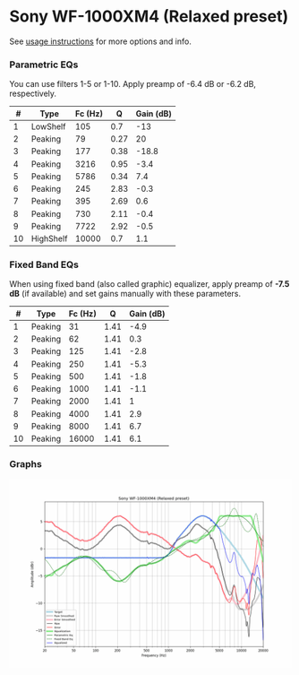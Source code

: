 # Sony WF-1000XM4 (Relaxed preset)
See [usage instructions](https://github.com/jaakkopasanen/AutoEq#usage) for more options and info.

### Parametric EQs
You can use filters 1-5 or 1-10. Apply preamp of -6.4 dB or -6.2 dB, respectively.

|   # | Type      |   Fc (Hz) |    Q |   Gain (dB) |
|-----|-----------|-----------|------|-------------|
|   1 | LowShelf  |       105 | 0.7  |       -13   |
|   2 | Peaking   |        79 | 0.27 |        20   |
|   3 | Peaking   |       177 | 0.38 |       -18.8 |
|   4 | Peaking   |      3216 | 0.95 |        -3.4 |
|   5 | Peaking   |      5786 | 0.34 |         7.4 |
|   6 | Peaking   |       245 | 2.83 |        -0.3 |
|   7 | Peaking   |       395 | 2.69 |         0.6 |
|   8 | Peaking   |       730 | 2.11 |        -0.4 |
|   9 | Peaking   |      7722 | 2.92 |        -0.5 |
|  10 | HighShelf |     10000 | 0.7  |         1.1 |

### Fixed Band EQs
When using fixed band (also called graphic) equalizer, apply preamp of **-7.5 dB** (if available) and set gains manually with these parameters.

|   # | Type    |   Fc (Hz) |    Q |   Gain (dB) |
|-----|---------|-----------|------|-------------|
|   1 | Peaking |        31 | 1.41 |        -4.9 |
|   2 | Peaking |        62 | 1.41 |         0.3 |
|   3 | Peaking |       125 | 1.41 |        -2.8 |
|   4 | Peaking |       250 | 1.41 |        -5.3 |
|   5 | Peaking |       500 | 1.41 |        -1.8 |
|   6 | Peaking |      1000 | 1.41 |        -1.1 |
|   7 | Peaking |      2000 | 1.41 |         1   |
|   8 | Peaking |      4000 | 1.41 |         2.9 |
|   9 | Peaking |      8000 | 1.41 |         6.7 |
|  10 | Peaking |     16000 | 1.41 |         6.1 |

### Graphs
![](./Sony%20WF-1000XM4%20(Relaxed%20preset).png)

